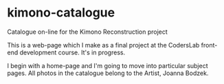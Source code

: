 # kimono-catalogue
Catalogue on-line for the Kimono Reconstruction project

This is a web-page which I make as a final project at the CodersLab front-end development course.
It's in progress.

I begin with a home-page and I'm going to move into particular subject pages.
All photos in the catalogue belong to the Artist, Joanna Bodzek.


